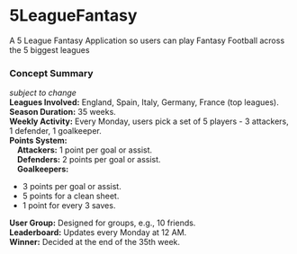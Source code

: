 # 5LeagueFantasy
A 5 League Fantasy Application so users can play Fantasy Football across the 5 biggest leagues

### Concept Summary
_subject to change_ <br>
**Leagues Involved:** England, Spain, Italy, Germany, France (top leagues). <br>
**Season Duration:** 35 weeks. <br>
**Weekly Activity:** Every Monday, users pick a set of 5 players - 3 attackers, 1 defender, 1 goalkeeper.<br>
**Points System:** <br>
&emsp;**Attackers:** 1 point per goal or assist.<br>
&emsp;**Defenders:** 2 points per goal or assist.<br>
&emsp;**Goalkeepers:** <br>
  - 3 points per goal or assist.<br>
  - 5 points for a clean sheet.<br>
  - 1 point for every 3 saves.<br>

**User Group:** Designed for groups, e.g., 10 friends.<br>
**Leaderboard:** Updates every Monday at 12 AM.<br>
**Winner:** Decided at the end of the 35th week.<br>
